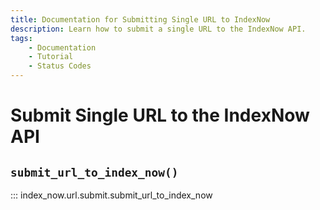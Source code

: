 ```yaml
---
title: Documentation for Submitting Single URL to IndexNow
description: Learn how to submit a single URL to the IndexNow API.
tags:
    - Documentation
    - Tutorial
    - Status Codes
---
```



# Submit Single URL to the IndexNow API
## `submit_url_to_index_now()`

::: index_now.url.submit.submit_url_to_index_now
